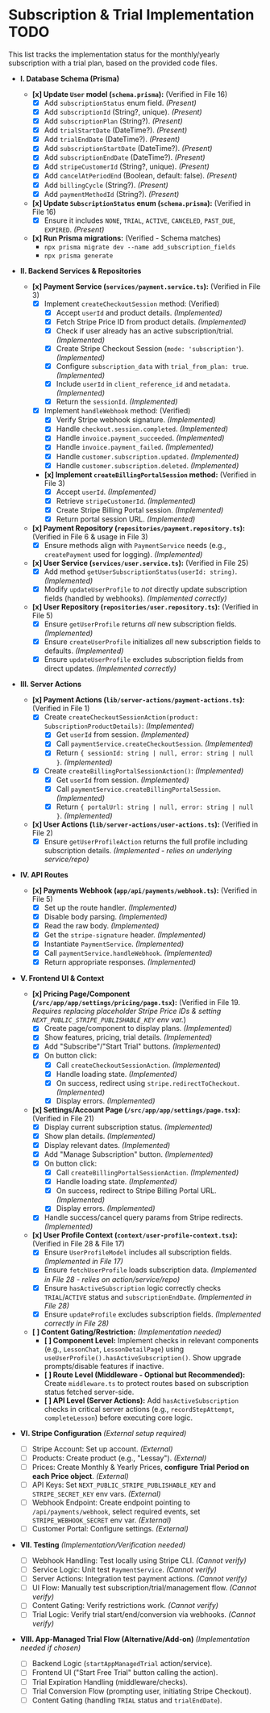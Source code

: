 # Subscription & Trial Implementation TODO

This list tracks the implementation status for the monthly/yearly subscription with a trial plan, based on the provided code files.

*   **I. Database Schema (Prisma)**
    *   **[x] Update `User` model (`schema.prisma`):** (Verified in File 16)
        *   [x] Add `subscriptionStatus` enum field. *(Present)*
        *   [x] Add `subscriptionId` (String?, unique). *(Present)*
        *   [x] Add `subscriptionPlan` (String?). *(Present)*
        *   [x] Add `trialStartDate` (DateTime?). *(Present)*
        *   [x] Add `trialEndDate` (DateTime?). *(Present)*
        *   [x] Add `subscriptionStartDate` (DateTime?). *(Present)*
        *   [x] Add `subscriptionEndDate` (DateTime?). *(Present)*
        *   [x] Add `stripeCustomerId` (String?, unique). *(Present)*
        *   [x] Add `cancelAtPeriodEnd` (Boolean, default: false). *(Present)*
        *   [x] Add `billingCycle` (String?). *(Present)*
        *   [x] Add `paymentMethodId` (String?). *(Present)*
    *   **[x] Update `SubscriptionStatus` enum (`schema.prisma`):** (Verified in File 16)
        *   [x] Ensure it includes `NONE`, `TRIAL`, `ACTIVE`, `CANCELED`, `PAST_DUE`, `EXPIRED`. *(Present)*
    *   **[x] Run Prisma migrations:** (Verified - Schema matches)
        *   `npx prisma migrate dev --name add_subscription_fields`
        *   `npx prisma generate`

*   **II. Backend Services & Repositories**
    *   **[x] Payment Service (`services/payment.service.ts`):** (Verified in File 3)
        *   [x] Implement `createCheckoutSession` method: (Verified)
            *   [x] Accept `userId` and product details. *(Implemented)*
            *   [x] Fetch Stripe Price ID from product details. *(Implemented)*
            *   [x] Check if user already has an active subscription/trial. *(Implemented)*
            *   [x] Create Stripe Checkout Session (`mode: 'subscription'`). *(Implemented)*
            *   [x] Configure `subscription_data` with `trial_from_plan: true`. *(Implemented)*
            *   [x] Include `userId` in `client_reference_id` and `metadata`. *(Implemented)*
            *   [x] Return the `sessionId`. *(Implemented)*
        *   [x] Implement `handleWebhook` method: (Verified)
            *   [x] Verify Stripe webhook signature. *(Implemented)*
            *   [x] Handle `checkout.session.completed`. *(Implemented)*
            *   [x] Handle `invoice.payment_succeeded`. *(Implemented)*
            *   [x] Handle `invoice.payment_failed`. *(Implemented)*
            *   [x] Handle `customer.subscription.updated`. *(Implemented)*
            *   [x] Handle `customer.subscription.deleted`. *(Implemented)*
        *   **[x] Implement `createBillingPortalSession` method:** (Verified in File 3)
            *   [x] Accept `userId`. *(Implemented)*
            *   [x] Retrieve `stripeCustomerId`. *(Implemented)*
            *   [x] Create Stripe Billing Portal session. *(Implemented)*
            *   [x] Return portal session URL. *(Implemented)*
    *   **[x] Payment Repository (`repositories/payment.repository.ts`):** (Verified in File 6 & usage in File 3)
        *   [x] Ensure methods align with `PaymentService` needs (e.g., `createPayment` used for logging). *(Implemented)*
    *   **[x] User Service (`services/user.service.ts`):** (Verified in File 25)
        *   [x] Add method `getUserSubscriptionStatus(userId: string)`. *(Implemented)*
        *   [x] Modify `updateUserProfile` to *not* directly update subscription fields (handled by webhooks). *(Implemented correctly)*
    *   **[x] User Repository (`repositories/user.repository.ts`):** (Verified in File 5)
        *   [x] Ensure `getUserProfile` returns *all* new subscription fields. *(Implemented)*
        *   [x] Ensure `createUserProfile` initializes *all* new subscription fields to defaults. *(Implemented)*
        *   [x] Ensure `updateUserProfile` excludes subscription fields from direct updates. *(Implemented correctly)*

*   **III. Server Actions**
    *   **[x] Payment Actions (`lib/server-actions/payment-actions.ts`):** (Verified in File 1)
        *   [x] Create `createCheckoutSessionAction(product: SubscriptionProductDetails)`: *(Implemented)*
            *   [x] Get `userId` from session. *(Implemented)*
            *   [x] Call `paymentService.createCheckoutSession`. *(Implemented)*
            *   [x] Return `{ sessionId: string | null, error: string | null }`. *(Implemented)*
        *   [x] Create `createBillingPortalSessionAction()`: *(Implemented)*
            *   [x] Get `userId` from session. *(Implemented)*
            *   [x] Call `paymentService.createBillingPortalSession`. *(Implemented)*
            *   [x] Return `{ portalUrl: string | null, error: string | null }`. *(Implemented)*
    *   **[x] User Actions (`lib/server-actions/user-actions.ts`):** (Verified in File 2)
        *   [x] Ensure `getUserProfileAction` returns the full profile including subscription details. *(Implemented - relies on underlying service/repo)*

*   **IV. API Routes**
    *   **[x] Payments Webhook (`app/api/payments/webhook.ts`):** (Verified in File 5)
        *   [x] Set up the route handler. *(Implemented)*
        *   [x] Disable body parsing. *(Implemented)*
        *   [x] Read the raw body. *(Implemented)*
        *   [x] Get the `stripe-signature` header. *(Implemented)*
        *   [x] Instantiate `PaymentService`. *(Implemented)*
        *   [x] Call `paymentService.handleWebhook`. *(Implemented)*
        *   [x] Return appropriate responses. *(Implemented)*

*   **V. Frontend UI & Context**
    *   **[x] Pricing Page/Component (`/src/app/app/settings/pricing/page.tsx`):** (Verified in File 19. *Requires replacing placeholder Stripe Price IDs & setting `NEXT_PUBLIC_STRIPE_PUBLISHABLE_KEY` env var.*)
        *   [x] Create page/component to display plans. *(Implemented)*
        *   [x] Show features, pricing, trial details. *(Implemented)*
        *   [x] Add "Subscribe"/"Start Trial" buttons. *(Implemented)*
        *   [x] On button click:
            *   [x] Call `createCheckoutSessionAction`. *(Implemented)*
            *   [x] Handle loading state. *(Implemented)*
            *   [x] On success, redirect using `stripe.redirectToCheckout`. *(Implemented)*
            *   [x] Display errors. *(Implemented)*
    *   **[x] Settings/Account Page (`/src/app/app/settings/page.tsx`):** (Verified in File 21)
        *   [x] Display current subscription status. *(Implemented)*
        *   [x] Show plan details. *(Implemented)*
        *   [x] Display relevant dates. *(Implemented)*
        *   [x] Add "Manage Subscription" button. *(Implemented)*
        *   [x] On button click:
            *   [x] Call `createBillingPortalSessionAction`. *(Implemented)*
            *   [x] Handle loading state. *(Implemented)*
            *   [x] On success, redirect to Stripe Billing Portal URL. *(Implemented)*
            *   [x] Display errors. *(Implemented)*
        *   [x] Handle success/cancel query params from Stripe redirects. *(Implemented)*
    *   **[x] User Profile Context (`context/user-profile-context.tsx`):** (Verified in File 28 & File 17)
        *   [x] Ensure `UserProfileModel` includes all subscription fields. *(Implemented in File 17)*
        *   [x] Ensure `fetchUserProfile` loads subscription data. *(Implemented in File 28 - relies on action/service/repo)*
        *   [x] Ensure `hasActiveSubscription` logic correctly checks `TRIAL`/`ACTIVE` status and `subscriptionEndDate`. *(Implemented in File 28)*
        *   [x] Ensure `updateProfile` excludes subscription fields. *(Implemented correctly in File 28)*
    *   **[ ] Content Gating/Restriction:** *(Implementation needed)*
        *   **[ ] Component Level:** Implement checks in relevant components (e.g., `LessonChat`, `LessonDetailPage`) using `useUserProfile().hasActiveSubscription()`. Show upgrade prompts/disable features if inactive.
        *   **[ ] Route Level (Middleware - Optional but Recommended):** Create `middleware.ts` to protect routes based on subscription status fetched server-side.
        *   **[ ] API Level (Server Actions):** Add `hasActiveSubscription` checks in critical server actions (e.g., `recordStepAttempt`, `completeLesson`) before executing core logic.

*   **VI. Stripe Configuration** *(External setup required)*
    *   [ ] Stripe Account: Set up account. *(External)*
    *   [ ] Products: Create product (e.g., "Lessay"). *(External)*
    *   [ ] Prices: Create Monthly & Yearly Prices, **configure Trial Period on each Price object**. *(External)*
    *   [ ] API Keys: Set `NEXT_PUBLIC_STRIPE_PUBLISHABLE_KEY` and `STRIPE_SECRET_KEY` env vars. *(External)*
    *   [ ] Webhook Endpoint: Create endpoint pointing to `/api/payments/webhook`, select required events, set `STRIPE_WEBHOOK_SECRET` env var. *(External)*
    *   [ ] Customer Portal: Configure settings. *(External)*

*   **VII. Testing** *(Implementation/Verification needed)*
    *   [ ] Webhook Handling: Test locally using Stripe CLI. *(Cannot verify)*
    *   [ ] Service Logic: Unit test `PaymentService`. *(Cannot verify)*
    *   [ ] Server Actions: Integration test payment actions. *(Cannot verify)*
    *   [ ] UI Flow: Manually test subscription/trial/management flow. *(Cannot verify)*
    *   [ ] Content Gating: Verify restrictions work. *(Cannot verify)*
    *   [ ] Trial Logic: Verify trial start/end/conversion via webhooks. *(Cannot verify)*

*   **VIII. App-Managed Trial Flow (Alternative/Add-on)** *(Implementation needed if chosen)*
    *   [ ] Backend Logic (`startAppManagedTrial` action/service).
    *   [ ] Frontend UI ("Start Free Trial" button calling the action).
    *   [ ] Trial Expiration Handling (middleware/checks).
    *   [ ] Trial Conversion Flow (prompting user, initiating Stripe Checkout).
    *   [ ] Content Gating (handling `TRIAL` status and `trialEndDate`).